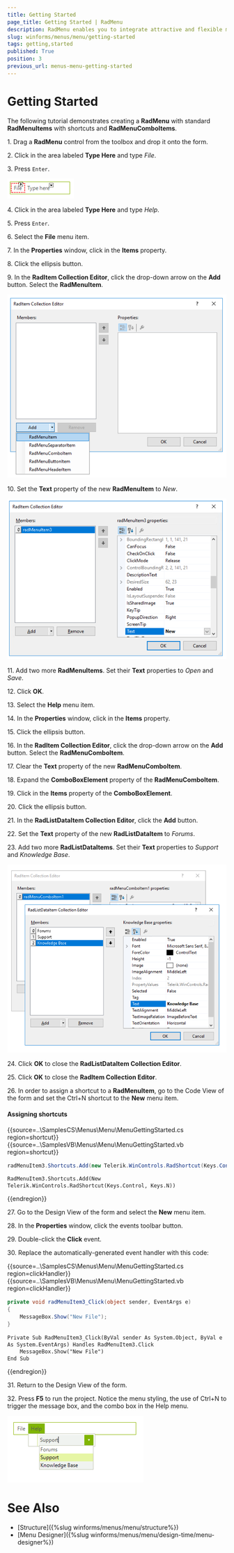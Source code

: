 ```yaml
---
title: Getting Started
page_title: Getting Started | RadMenu
description: RadMenu enables you to integrate attractive and flexible menus on Forms within your Windows applications.
slug: winforms/menus/menu/getting-started
tags: getting,started
published: True
position: 3
previous_url: menus-menu-getting-started
---
```


# Getting Started 

The following tutorial demonstrates creating a **RadMenu** with standard **RadMenuItems** with shortcuts and **RadMenuComboItems**.

1\. Drag a __RadMenu__ control from the toolbox and drop it onto the form.
            

2\. Click in the area labeled __Type Here__ and type *File*.
              

3\. Press `Enter`.

 ![menus-menu-getting-started 001](images/menus-menu-getting-started001.png)

4\. Click in the area labeled __Type Here__ and type *Help*.
            

5\. Press `Enter`.
            

6\. Select the **File** menu item.
            

7\. In the __Properties__ window, click in the __Items__ property.
            

8\. Click the ellipsis button.
            

9\. In the __RadItem Collection Editor__, click the drop-down arrow on the __Add__ button. Select the __RadMenuItem__.

![menus-menu-getting-started 005](images/menus-menu-getting-started005.png)
            

10\. Set the __Text__ property of the new __RadMenuItem__ to *New*.

![menus-menu-getting-started 002](images/menus-menu-getting-started002.png)

11\. Add two more **RadMenuItems**. Set their __Text__ properties to *Open* and *Save*.
            

12\. Click __OK__.
            

13\. Select the **Help** menu item.
            

14\. In the __Properties__ window, click in the __Items__ property.
            

15\. Click the ellipsis button.
            

16\. In the __RadItem Collection Editor__, click the drop-down arrow on the __Add__ button. Select the __RadMenuComboItem__.
            

17\. Clear the __Text__ property of the new **RadMenuComboItem**.
            

18\. Expand the __ComboBoxElement__ property of the **RadMenuComboItem**.
            

19\. Click in the __Items__ property of the **ComboBoxElement**.
            

20\. Click the ellipsis button.
            

21\. In the __RadListDataItem Collection Editor__, click the __Add__ button.
            

22\. Set the __Text__ property of the new **RadListDataItem** to *Forums*.
 
23\. Add two more **RadListDataItems**. Set their __Text__ properties to *Support* and *Knowledge Base*.

![menus-menu-getting-started 003](images/menus-menu-getting-started003.png)

24\. Click __OK__ to close the **RadListDataItem Collection Editor**.
            

25\. Click __OK__ to close the **RadItem Collection Editor**.
            

26\. In order to assign a shortcut to a **RadMenuItem**, go to the Code View of the form and set the Ctrl+N shortcut to the **New** menu item. 

#### Assigning shortcuts

{{source=..\SamplesCS\Menus\Menu\MenuGettingStarted.cs region=shortcut}} 
{{source=..\SamplesVB\Menus\Menu\MenuGettingStarted.vb region=shortcut}} 

````C#
radMenuItem3.Shortcuts.Add(new Telerik.WinControls.RadShortcut(Keys.Control, Keys.N));

````
````VB.NET
RadMenuItem3.Shortcuts.Add(New Telerik.WinControls.RadShortcut(Keys.Control, Keys.N))

````

{{endregion}} 

27\. Go to the Design View of the form and select the **New** menu item.
            

28\. In the __Properties__ window, click the events toolbar button.
            

29\. Double-click the __Click__ event.
            

30\. Replace the automatically-generated event handler with this code:

{{source=..\SamplesCS\Menus\Menu\MenuGettingStarted.cs region=clickHandler}} 
{{source=..\SamplesVB\Menus\Menu\MenuGettingStarted.vb region=clickHandler}} 

````C#
private void radMenuItem3_Click(object sender, EventArgs e)
{
    MessageBox.Show("New File");
}

````
````VB.NET
Private Sub RadMenuItem3_Click(ByVal sender As System.Object, ByVal e As System.EventArgs) Handles RadMenuItem3.Click
    MessageBox.Show("New File")
End Sub

````

{{endregion}} 

31\. Return to the Design View of the form.

32\. Press __F5__ to run the project. Notice the menu styling, the use of Ctrl+N to trigger the message box, and the combo box in the Help menu. 

![menus-menu-getting-started 004](images/menus-menu-getting-started004.png)


# See Also

* [Structure]({%slug winforms/menus/menu/structure%})	
* [Menu Designer]({%slug winforms/menus/menu/design-time/menu-designer%})	